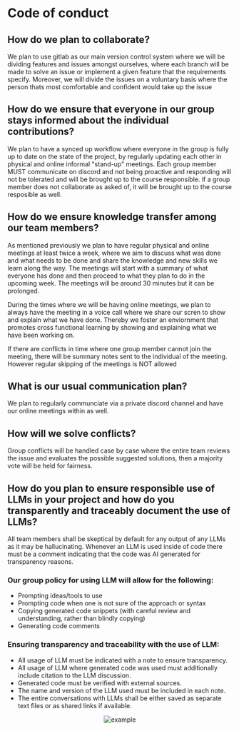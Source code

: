 # Code of conduct

## How do we plan to collaborate?

We plan to use gitlab as our main version control system where we will be dividing features and issues amongst ourselves, where each branch will be made to solve an issue or implement a given feature that the requirements specify. Moreover, we will divide the issues on a voluntary basis where the person thats most comfortable and confident would take up the issue

## How do we ensure that everyone in our group stays informed about the individual contributions?

We plan to have a synced up workflow where everyone in the group is fully up to date on the state of the project, by regularly updating each other in physical and online informal "stand-up" meetings. Each group member MUST communicate on discord and not being proactive and responding will not be tolerated and will be brought up to the course responsible.
if a group member does not collaborate as asked of, it will be brought up to the course resposible as well.

## How do we ensure knowledge transfer among our team members?

As mentioned previously we plan to have regular physical and online meetings at least twice a week, where we aim to discuss what was done and what needs to be done and share the knowledge and new skills we learn along the way. The meetings will start with a summary of what everyone has done and then proceed to what they plan to do in the upcoming week. The meetings will be around 30 minutes but it can be prolonged.

During the times where we will be having online meetings, we plan to always have the meeting in a voice call where we share our scren to show and explain what we have done. Thereby we foster an enviornment that promotes cross functional learning by showing and explaining what we have been working on.

If there are conflicts in time where one group member cannot join the meeting, there will be summary notes sent to the individual of the meeting. However regular skipping of the meetings is NOT allowed

## What is our usual communication plan?

We plan to regularly communciate via a private discord channel and have our online meetings within as well.

## How will we solve conflicts?

Group conflicts will be handled case by case where the entire team reviews the issue and evaluates the possible suggested solutions, then a majority vote will be held for fairness.

## How do you plan to ensure responsible use of LLMs in your project and how do you transparently and traceably document the use of LLMs?

All team members shall be skeptical by default for any output of any LLMs as
it may be hallucinating. Whenever an LLM is used inside of code there must be a comment indicating that the code was AI generated for transparency reasons.

### Our group policy for using LLM will allow for the following:
* Prompting ideas/tools to use
* Prompting code when one is not sure of the approach or syntax
* Copying generated code snippets (with careful review and understanding, rather than blindly copying)
* Generating code comments

### Ensuring transparency and traceability with the use of LLM:
* All usage of LLM must be indicated with a note to ensure transparency.
* All usage of LLM where generated code was used must additionally include citation to the LLM discussion.
* Generated code must be verified with external sources.
* The name and version of the LLM used must be included in each note.
* The entire conversations with LLMs shall be either saved as separate text files or as shared links if available.

<div align="center">
    <img src="https://cdn.discordapp.com/attachments/1014494757763948624/1227648691943505960/image.png?ex=66292bf0&is=6616b6f0&hm=797abc8e054614c096dae4ac51dc74f75a36d81da33f3677f26fd19c0d8d71c3&" alt="example">
</div>
